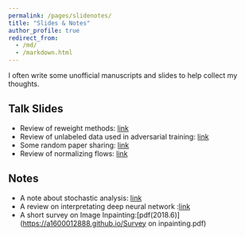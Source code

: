 ```yaml
---
permalink: /pages/slidenotes/
title: "Slides & Notes"
author_profile: true
redirect_from: 
  - /md/
  - /markdown.html
---
```


I often write some unofficial manuscripts and slides to help collect my thoughts. 

## Talk Slides
* Review of reweight methods: [link](https://zdhNarsil.github.io/files/Reweight_slides.pdf)
* Review of unlabeled data used in adversarial training:  [link](https://zdhNarsil.github.io/files/unlabeladvtrain.pdf)
* Some random paper sharing: [link](https://zdhNarsil.github.io/files/paper_sharing_slides_for_yunjin_s_seminar.pdf)
* Review of normalizing flows: [link](https://zdhNarsil.github.io/files/Normalizing%20Flows.pptx)


## Notes
* A note about stochastic analysis: [link](https://zdhNarsil.github.io/files/Notes_of_Stochastic_Analysis.pdf)
* A review on interpretating deep neural network :[link](https://zdhNarsil.github.io/files/interpretnn.pdf)
* A short survey on Image Inpainting:[pdf(2018.6)](https://a1600012888.github.io/Survey on inpainting.pdf)


